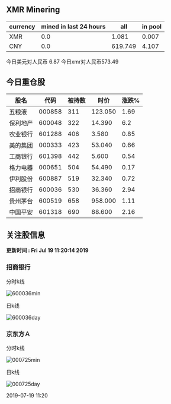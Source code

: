## XMR Minering

|currency|mined in last 24 hours|all|in pool|
|---|---|---|---|
|XMR|0.0|1.081|0.007|
|CNY|0.0|619.749|4.107|

今日美元对人民币 6.87	今日xmr对人民币573.49


## 今日重仓股 

|股名|代码|被持数|时价|涨跌%|
|---|---|---|---|---|
|五粮液|000858|311|123.050|1.69|
|保利地产|600048|322|14.390|6.2|
|农业银行|601288|406|3.580|0.85|
|美的集团|000333|423|53.040|0.66|
|工商银行|601398|442|5.600|0.54|
|格力电器|000651|504|54.490|0.17|
|伊利股份|600887|519|32.340|0.72|
|招商银行|600036|530|36.360|2.94|
|贵州茅台|600519|658|958.000|1.11|
|中国平安|601318|690|88.600|2.16|

## 关注股信息
**更新时间 : Fri Jul 19 11:20:14 2019**
### 招商银行 
分时k线

![600036min](http://image.sinajs.cn/newchart/min/n/sh600036.gif)

日k线

![600036day](http://image.sinajs.cn/newchart/daily/n/sh600036.gif)

### 京东方Ａ 
分时k线

![000725min](http://image.sinajs.cn/newchart/min/n/sz000725.gif)

日k线

![000725day](http://image.sinajs.cn/newchart/daily/n/sz000725.gif)

2019-07-19 11:20